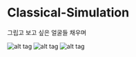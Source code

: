# Classical-Simulation

그립고 보고 싶은 얼굴들 채우며

![alt tag](https://github.com/Jaewan-Yun/Classical-Simulation/blob/master/pics/1.png)
![alt tag](https://github.com/Jaewan-Yun/Classical-Simulation/blob/master/pics/2.png)
![alt tag](https://github.com/Jaewan-Yun/Classical-Simulation/blob/master/pics/3.png)
